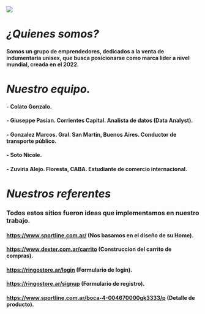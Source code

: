 
<img src="D:\DIGITAL HOUSE\Proyecto Grupo 8\Equipo.jpg">


# ***¿Quienes somos?***
#### **Somos un grupo de emprendedores, dedicados a la venta de indumentaria unisex, que busca posicionarse como marca lider a nivel mundial, creada en el 2022.** 

# ***Nuestro equipo.***

#### - **Colato Gonzalo.**
#### - **Giuseppe Pasian.** Corrientes Capital. Analista de datos (Data Analyst).
#### - **Gonzalez Marcos.** Gral. San Martin, Buenos Aires. Conductor de transporte público.
#### - **Soto Nicole.**
#### - **Zuviria Alejo.** Floresta, CABA. Estudiante de comercio internacional.

# ***Nuestros referentes***

### Todos estos sitios fueron ideas que implementamos en nuestro trabajo.

#### https://www.sportline.com.ar/ (Nos basamos en el diseño de su Home).
#### https://www.dexter.com.ar/carrito (Construccion del carrito de compras).
#### https://ringostore.ar/login (Formulario de login).
#### https://ringostore.ar/signup (Formulario de registro).
#### https://www.sportline.com.ar/boca-4-004670000gk3333/p (Detalle de producto).